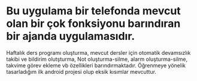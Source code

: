 # Bu uygulama bir telefonda mevcut olan bir çok fonksiyonu barındıran bir ajanda uygulamasıdır. 
Haftalık ders programı oluşturma, mevcut dersler için otomatik devamsızlık takibi ve bildirim olutşturma, 
Not oluşturma-silme, alarm oluşturma-silme, takvime görev ekleme vb özellikleri barındırmaktadır.
Öğrenmeye yönelik tasarladığım ilk android projesi olup eksik kısımlar mevcuttur.
